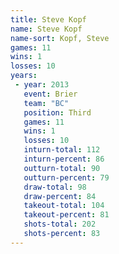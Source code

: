 ```yaml
---
title: Steve Kopf
name: Steve Kopf
name-sort: Kopf, Steve
games: 11
wins: 1
losses: 10
years:
 - year: 2013
   event: Brier
   team: "BC"
   position: Third
   games: 11
   wins: 1
   losses: 10
   inturn-total: 112
   inturn-percent: 86
   outturn-total: 90
   outturn-percent: 79
   draw-total: 98
   draw-percent: 84
   takeout-total: 104
   takeout-percent: 81
   shots-total: 202
   shots-percent: 83
---
```


